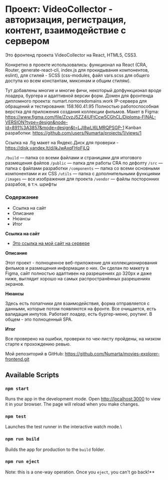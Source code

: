 # Проект: VideoCollector - авторизация, регистрация, контент, взаимодействие с сервером

Это фронтенд проекта VideoCollector на React, HTML5, CSS3.

Конкретно в проекте использовались: функционал на React (CRA, Router, generate-react-cli, index.js для прокидывания компонентов, eslint), для стилей - SCSS (css-modules, файл vars.scss для общего доступа ко всем константам, миксинам и общим стилям).

Тут добавлены многие и многие фичи, некоторый допфункционал вроде лоадера, бургера и адаптивной версии форм.
Домен для фронтенда дипломного проекта: numart.nomoredomains.work
IP-сервера для обращений и тестирования: 158.160.41.95
Полностью работоспособная верстка для приложения создания коллекции фильмов.
Макет в Figma: https://www.figma.com/file/ZcvzJ5ZZ4iUFtCcw5CGhCL/Diploma-FINAL-VERSION?type=design&node-id=891%3A3857&mode=design&t=LJl8wLl6LMRQPSGP-1
Kanban разработки: https://github.com/users/Numarta/projects/1/views/1

Ссылка на .fig макет на Яндекс.Диск для проверки - https://disk.yandex.lt/d/jkJwAxqFHoFjLQ

`/build` — папка со всеми файлами и страницами для итогового размещения файлов
`/public` — папка для работы CRA по дефолту
`/src` — папка с файлами разработки
`/components` — папка со всеми основными компонентами и их CSS
`/utils` — папка с дополнительными функциями
`/images` — все изображения для проекта
`/vendor` — файлы посторонних разрабов, в т.ч. шрифты

### Содержание

- Ссылка на сайт
- Описание
- Нюансы
- Итог

**Ссылка на сайт**

- [Это ссылка на мой сайт на сервере](https://numart.nomoredomains.work)

**Описание**

Этот проект - полноценное веб-приложение для коллекционирования фильмов и размещения информации о них.
Он сделан по макету в Figma, сайт полностью адаптивен на разрешениях до 320px и даже ниже, выглядит хорошо на самых распространённых разрешениях экранов.

**Нюансы**

Здесь есть попапчики для взаимодействия, форма отправляется с данными, которые потом появляются на фронте.
Все очищается, есть валидация инпутов. Работает лоадер, есть бургер-меню, роутинг. В общем - это полноценный SPA.

**Итог**

Все проверено на ошибки, проверки по чек-листу пройдены, на низком старте к прохождению ревью.

Мой репозиторий в GitHub:
https://github.com/Numarta/movies-explorer-frontend.git

## Available Scripts

### `npm start`

Runs the app in the development mode.
Open [http://localhost:3000](http://localhost:3000) to view it in your browser.
The page will reload when you make changes.

### `npm test`

Launches the test runner in the interactive watch mode.\

### `npm run build`

Builds the app for production to the `build` folder.

### `npm run eject`

Note: this is a one-way operation. Once you `eject`, you can't go back!\*\*
